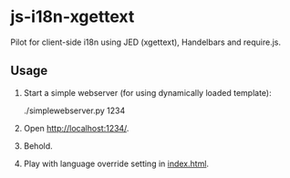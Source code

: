 js-i18n-xgettext
================
Pilot for client-side i18n using JED (xgettext), Handelbars and require.js.

Usage
-----
1. Start a simple webserver (for using dynamically loaded template):

    ./simplewebserver.py 1234

2. Open [http://localhost:1234/](http://localhost:1234/).

3. Behold.

4. Play with language override setting in [index.html](https://github.com/onepercentclub/js-i18n-xgettext/blob/master/index.html#L20).
